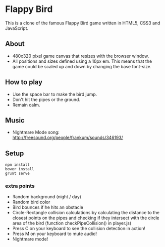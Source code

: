# Flappy Bird

This is a clone of the famous Flappy Bird game written in HTML5, CSS3 and JavaScript.

## About

* 480x320 pixel game canvas that resizes with the browser window.
* All positions and sizes defined using a 10px em. This means that the game could be scaled up and down by changing the base font-size.

## How to play

* Use the space bar to make the bird jump.
* Don't hit the pipes or the ground.
* Remain calm.

## Music

* Nightmare Mode song: http://freesound.org/people/frankum/sounds/346193/

## Setup

```
npm install
bower install
grunt serve
```


### extra points ###
* Random background  (night / day)
* Random bird color
* Bird bounces if he hits an obstacle
* Circle-Rectangle collision calculations by calculating the distance to the closest points on the pipes and checking if they intersect with the circle area of the bird (function checkPipeCollision() in player.js)
* Press C on your keyboard to see the collision detection in action!
* Press M on your keyboard to mute audio!
* Nightmare mode!